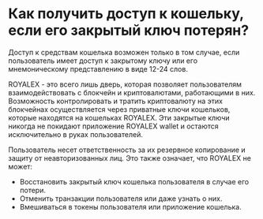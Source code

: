 # Как получить доступ к кошельку, если его закрытый ключ потерян?

Доступ к средствам кошелька возможен только в том случае, если пользователь имеет доступ к закрытому ключу или его мнемоническому представлению в виде 12-24 слов.

ROYALEX - это всего лишь дверь, которая позволяет пользователям взаимодействовать с блокчейн и криптовалютами, работающими в них. Возможность контролировать и тратить криптовалюту на этих блокчейнах осуществляется через приватные ключи кошельков, которые находятся на кошельках ROYALEX. Эти закрытые ключи никогда не покидают приложение ROYALEX wallet и остаются исключительно в руках пользователей.

Пользователь несет ответственность за их резервное копирование и защиту от неавторизованных лиц. Это также означает, что ROYALEX не может:

- Восстановить закрытый ключ кошелька пользователя в случае его потери.
- Отменить транзакции пользователя или даже узнать о них.
- Вмешиваться в токены пользователя или приложение кошелька.
